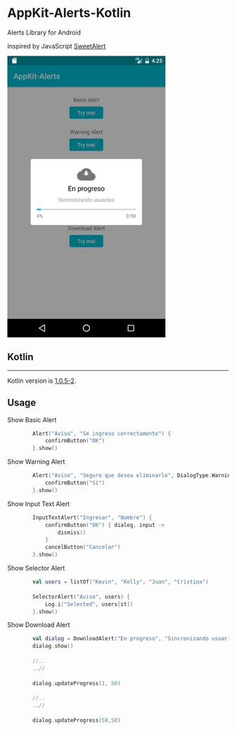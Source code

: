 # AppKit-Alerts-Kotlin
Alerts Library for Android

Inspired by JavaScript [SweetAlert](http://t4t5.github.io/sweetalert/)

<img src="./screenshots/screenshot1.png" height="640" />

## Kotlin
---
Kotlin version is [1.0.5-2](https://blog.jetbrains.com/kotlin/2016/11/kotlin-1-0-5-is-here/).

Usage
---------

Show Basic Alert

```kotlin
        Alert("Aviso", "Se ingreso correctamente") {
            confirmButton("OK")
        }.show()
```

Show Warning Alert

```kotlin
        Alert("Aviso", "Seguro que desea eliminarlo", DialogType.Warning) {
            confirmButton("Sí")
        }.show()
```

Show Input Text Alert

```kotlin
        InputTextAlert("Ingresar", "Nombre") {
            confirmButton("OK") { dialog, input ->
                dismiss()
            }
            cancelButton("Cancelar")
        }.show()
```

Show Selector Alert

```kotlin
        val users = listOf("Kevin", "Kelly", "Juan", "Cristina")

        SelectorAlert("Aviso", users) {
            Log.i("Selected", users[it])
        }.show()
```

Show Download Alert

```kotlin
        val dialog = DownloadAlert("En progreso", "Sincronizando usuarios")
        dialog.show()

        //..
        ..//

        dialog.updateProgress(1, 50)

        //..
        ..//

        dialog.updateProgress(50,50)
```
